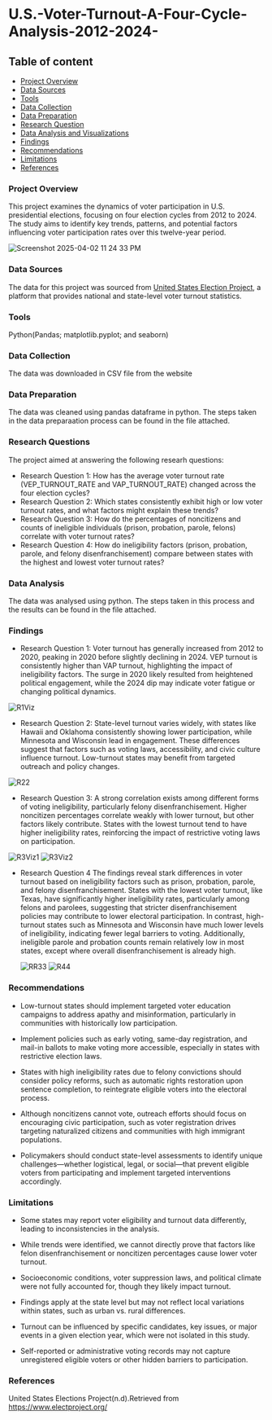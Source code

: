 # U.S.-Voter-Turnout-A-Four-Cycle-Analysis-2012-2024-


## Table of content

- [Project Overview](#project-overview)
- [Data Sources](#data-sources)
- [Tools](#tools)
- [Data Collection](#data-collection)
- [Data Preparation](#data-preparation)
- [Research Question](#research-question)
- [Data Analysis and Visualizations](#data-analysis-and-visualizations)
- [Findings](#findings)
- [Recommendations](#recommendations)
- [Limitations](#limitations)
- [References](#references)

### Project Overview
This project examines the dynamics of voter participation in U.S. presidential elections, focusing on four election cycles from 2012 to 2024. The study aims to identify key trends, patterns, and potential factors influencing voter participation rates over this twelve-year period. 

![Screenshot 2025-04-02 11 24 33 PM](https://github.com/user-attachments/assets/24e337de-7a8a-49d3-978e-692fe7d2f1f2)


### Data Sources
The data for this project was sourced from [United States Election Project](https://www.electproject.org/), a platform that provides national and state-level voter turnout statistics.

### Tools
Python(Pandas; matplotlib.pyplot; and seaborn)

### Data Collection
The data was downloaded in CSV file from the website

### Data Preparation
The data was cleaned using pandas dataframe in python. The steps taken in the data preparaation process can be found in the file attached.


  ### Research Questions
  The project aimed at answering the following researh questions:
  - Research Question 1: How has the average voter turnout rate (VEP_TURNOUT_RATE and VAP_TURNOUT_RATE) changed across the four election cycles?
  - Research Question 2: Which states consistently exhibit high or low voter turnout rates, and what factors might explain these trends?
  - Research Question 3: How do the percentages of noncitizens and counts of ineligible individuals (prison, probation, parole, felons) correlate with voter turnout rates?
  - Research Question 4: How do ineligibility factors (prison, probation, parole, and felony disenfranchisement) compare between states with the highest and lowest voter turnout rates?


 ### Data Analysis
 The data was analysed using python. The steps taken in this process and the results can be found in the file attached. 

### Findings 
- Research Question 1:
Voter turnout has generally increased from 2012 to 2020, peaking in 2020 before slightly declining in 2024. VEP turnout is consistently higher than VAP turnout, highlighting the impact of ineligibility factors. The surge in 2020 likely resulted from heightened political engagement, while the 2024 dip may indicate voter fatigue or changing political dynamics.

![R1Viz](https://github.com/user-attachments/assets/cb9aaffb-ed82-4716-8823-b125322528dc)


- Research Question 2:
State-level turnout varies widely, with states like Hawaii and Oklahoma consistently showing lower participation, while Minnesota and Wisconsin lead in engagement. These differences suggest that factors such as voting laws, accessibility, and civic culture influence turnout. Low-turnout states may benefit from targeted outreach and policy changes.

![R22](https://github.com/user-attachments/assets/c2120837-da21-4533-b7f4-0b34e42bff88)


- Research Question 3:
A strong correlation exists among different forms of voting ineligibility, particularly felony disenfranchisement. Higher noncitizen percentages correlate weakly with lower turnout, but other factors likely contribute. States with the lowest turnout tend to have higher ineligibility rates, reinforcing the impact of restrictive voting laws on participation.

![R3Viz1](https://github.com/user-attachments/assets/5f3ad2bb-0d5a-4563-ac9a-839aec7acce6) ![R3Viz2](https://github.com/user-attachments/assets/edb55048-3887-45a2-b356-2906c4078ec4)

- Research Question 4
The findings reveal stark differences in voter turnout based on ineligibility factors such as prison, probation, parole, and felony disenfranchisement. States with the lowest voter turnout, like Texas, have significantly higher ineligibility rates, particularly among felons and parolees, suggesting that stricter disenfranchisement policies may contribute to lower electoral participation. In contrast, high-turnout states such as Minnesota and Wisconsin have much lower levels of ineligibility, indicating fewer legal barriers to voting. Additionally, ineligible parole and probation counts remain relatively low in most states, except where overall disenfranchisement is already high.

  ![RR33](https://github.com/user-attachments/assets/fffaf59f-c934-4d14-8311-cfc09fd9db4c) ![R44](https://github.com/user-attachments/assets/6e6d1ecc-d0db-4ac6-b151-3f460d4d4a76)


### Recommendations 
- Low-turnout states should implement targeted voter education campaigns to address apathy and misinformation, particularly in communities with historically low participation.

- Implement policies such as early voting, same-day registration, and mail-in ballots to make voting more accessible, especially in states with restrictive election laws.

- States with high ineligibility rates due to felony convictions should consider policy reforms, such as automatic rights restoration upon sentence completion, to reintegrate eligible voters into the electoral process.

- Although noncitizens cannot vote, outreach efforts should focus on encouraging civic participation, such as voter registration drives targeting naturalized citizens and communities with high immigrant populations.

- Policymakers should conduct state-level assessments to identify unique challenges—whether logistical, legal, or social—that prevent eligible voters from participating and implement targeted interventions accordingly.

### Limitations
- Some states may report voter eligibility and turnout data differently, leading to inconsistencies in the analysis.

- While trends were identified, we cannot directly prove that factors like felon disenfranchisement or noncitizen percentages cause lower voter turnout.

- Socioeconomic conditions, voter suppression laws, and political climate were not fully accounted for, though they likely impact turnout.

- Findings apply at the state level but may not reflect local variations within states, such as urban vs. rural differences.

- Turnout can be influenced by specific candidates, key issues, or major events in a given election year, which were not isolated in this study.

- Self-reported or administrative voting records may not capture unregistered eligible voters or other hidden barriers to participation.
  
### References 
United States Elections Project(n.d).Retrieved from https://www.electproject.org/


















